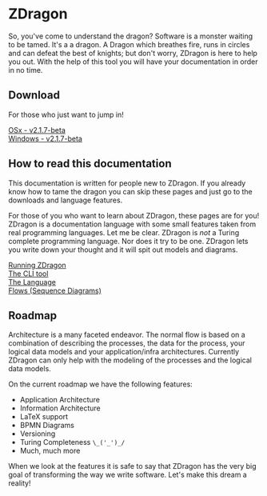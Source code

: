 ﻿# ZDragon

So, you've come to understand the dragon? Software is a monster waiting to be tamed. It's a a
dragon. A Dragon which breathes fire, runs in circles and can defeat the best of knights; but don't
worry, ZDragon is here to help you out. With the help of this tool you will have your documentation
in order in no time.

## Download

For those who just want to jump in!

[OSx - v2.1.7-beta](https://github.com/Baudin999/ZDragon.NET/releases/download/v2.1.7-beta/ckc)<br />
[Windows - v2.1.7-beta](https://github.com/Baudin999/ZDragon.NET/releases/download/v2.1.7-beta/ckc.exe)

## How to read this documentation

This documentation is written for people new to ZDragon. If you already know how to tame the dragon
you can skip these pages and just go to the downloads and language features.

For those of you who want to learn about ZDragon, these pages are for you! ZDragon is a
documentation language with some small features taken from real programming languages. Let me be
clear. ZDragon is _not_ a Turing complete programming language. Nor does it try to be one. ZDragon
lets you write down your thought and it will spit out models and diagrams.

[Running ZDragon](./running_zdragon.md)<br />[The CLI tool](./cli.html) <br />
[The Language](./language.html) <br /> [Flows (Sequence Diagrams)](./flows.html) <br />

## Roadmap

Architecture is a many faceted endeavor. The normal flow is based on a combination of describing the
processes, the data for the process, your logical data models and your application/infra
architectures. Currently ZDragon can only help with the modeling of the processes and the logical
data models.

On the current roadmap we have the following features:

- Application Architecture
- Information Architecture
- LaTeX support
- BPMN Diagrams
- Versioning
- Turing Completeness `\_('_')_/`
- Much, much more

When we look at the features it is safe to say that ZDragon has the very big goal of transforming
the way we write software. Let's make this dream a reality!
